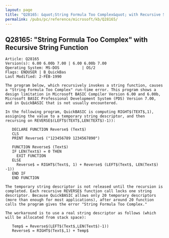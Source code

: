 ```yaml
---
layout: page
title: "Q28165: &quot;String Formula Too Complex&quot; with Recursive String Function"
permalink: /pubs/pc/reference/microsoft/kb/Q28165/
---
```


## Q28165: &quot;String Formula Too Complex&quot; with Recursive String Function

	Article: Q28165
	Version(s): 6.00 6.00b 7.00 | 6.00 6.00b 7.00
	Operating System: MS-DOS          | OS/2
	Flags: ENDUSER | B_QuickBas
	Last Modified: 2-FEB-1990
	
	The program below, which recursively invokes a string function, causes
	a "String Formula Too Complex" run-time error. This program shows a
	design limitation in Microsoft BASIC Compiler Version 6.00 and 6.00b,
	Microsoft BASIC Professional Development System (PDS) Version 7.00,
	and in QuickBASIC that is not usually encountered.
	
	In the following program, QuickBASIC is computing RIGHT$(TEXT$,1),
	assigning the value to a temporary string descriptor, and then
	recursing on REVERSE$(LEFT$(TEXT$,LEN(TEXT$)-1)):
	
	   DECLARE FUNCTION Reverse$ (Text$)
	   CLS
	   PRINT Reverse$ ("123456789 1234567890")
	
	   FUNCTION Reverse$ (Text$)
	   IF LEN(Text$) = 0 THEN
	     EXIT FUNCTION
	   ELSE
	     Reverse$ = RIGHT$(Text$, 1) + Reverse$ (LEFT$(Text$, LEN(Text$) -1))
	   END IF
	   END FUNCTION
	
	The temporary string descriptor is not released until the recursion is
	completed. Each recursive REVERSE$ function call locks one string
	descriptor. Because QuickBASIC allows only 20 temporary descriptors
	(more than enough for most applications), after around 20 function
	calls the program gives the error "String Formula Too Complex."
	
	The workaround is to use a real string descriptor as follows (which
	will be allocated from stack space):
	
	   Temp$ = Reverse$(LEFT$(Text$,LEN(Text$)-1))
	   Reverse$ = RIGHT$(Text$,1) + Temp$
